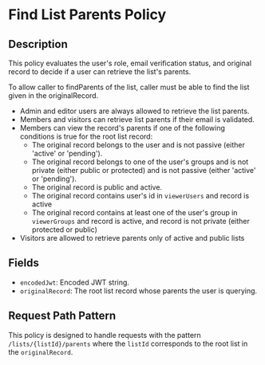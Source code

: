 # Find List Parents Policy

## Description

This policy evaluates the user's role, email verification status, and original record to decide if a user can retrieve the list's parents.

To allow caller to findParents of the list, caller must be able to find the list given in the originalRecord.

- Admin and editor users are always allowed to retrieve the list parents.
- Members and visitors can retrieve list parents if their email is validated.
- Members can view the record's parents if one of the following conditions is true for the root list record:
  - The original record belongs to the user and is not passive (either 'active' or 'pending').
  - The original record belongs to one of the user's groups and is not private (either public or protected) and is not passive (either 'active' or 'pending').
  - The original record is public and active.
  - The original record contains user's id in `viewerUsers` and record is active
  - The original record contains at least one of the user's group in `viewerGroups` and record is active, and record is not private (either protected or public)
- Visitors are allowed to retrieve parents only of active and public lists

## Fields

- `encodedJwt`: Encoded JWT string.
- `originalRecord`: The root list record whose parents the user is querying.

## Request Path Pattern

This policy is designed to handle requests with the pattern `/lists/{listId}/parents` where the `listId` corresponds to the root list in the `originalRecord`.